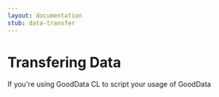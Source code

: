 ```yaml
---
layout: documentation
stub: data-transfer
---
```


# Transfering Data

If you're using GoodData CL to script your usage of GoodData